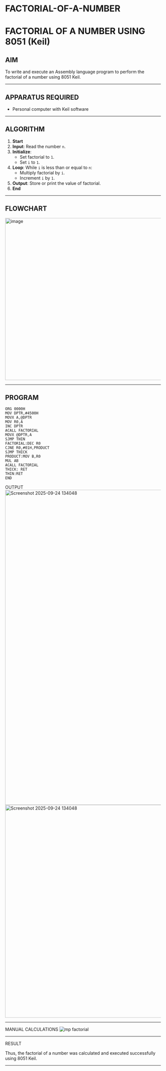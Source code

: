 # FACTORIAL-OF-A-NUMBER
# FACTORIAL OF A NUMBER USING 8051 (Keil)

## AIM
To write and execute an Assembly language program to perform the factorial of a number using 8051 Keil.

---

## APPARATUS REQUIRED
- Personal computer with Keil software

---

## ALGORITHM
1. **Start**
2. **Input**: Read the number `n`.
3. **Initialize**:
   - Set factorial to `1`.
   - Set `i` to `1`.
4. **Loop**: While `i` is less than or equal to `n`:
   - Multiply factorial by `i`.
   - Increment `i` by `1`.
5. **Output**: Store or print the value of factorial.
6. **End**

---

## FLOWCHART
<img width="506" height="525" alt="image" src="https://github.com/user-attachments/assets/f3b47187-6f0f-490c-8704-f2973cb2b276" />


---

## PROGRAM
```
ORG 0000H
MOV DPTR,#4500H
MOVX A,@DPTR
MOV R0,A
INC DPTR
ACALL FACTORIAL
MOVX @DPTR,A
SJMP THIN
FACTORIAL:DEC R0
CJNE R0,#01H,PRODUCT
SJMP THICK
PRODUCT:MOV B,R0
MUL AB
ACALL FACTORIAL
THICK: RET
THIN:RET
END

```
OUTPUT
<img width="1920" height="1020" alt="Screenshot 2025-09-24 134048" src="https://github.com/user-attachments/assets/d201a26d-a552-442c-b553-21ad8c3c323b" />
<img width="1175" height="689" alt="Screenshot 2025-09-24 134048" src="https://github.com/user-attachments/assets/3144eff0-9b44-4156-a487-74fcd430261a" />

---
MANUAL CALCULATIONS
![mp factorial](https://github.com/user-attachments/assets/46794463-081d-49b9-b31d-d23bf9ef1c3f)

---
RESULT

Thus, the factorial of a number was calculated and executed successfully using 8051 Keil.

---


